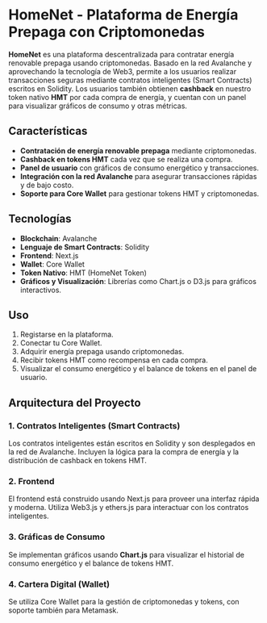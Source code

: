 # HomeNet - Plataforma de Energía Prepaga con Criptomonedas

**HomeNet** es una plataforma descentralizada para contratar energía renovable prepaga usando criptomonedas. Basado en la red Avalanche y aprovechando la tecnología de Web3, permite a los usuarios realizar transacciones seguras mediante contratos inteligentes (Smart Contracts) escritos en Solidity. Los usuarios también obtienen **cashback** en nuestro token nativo **HMT** por cada compra de energía, y cuentan con un panel para visualizar gráficos de consumo y otras métricas.

## Características
- **Contratación de energía renovable prepaga** mediante criptomonedas.
- **Cashback en tokens HMT** cada vez que se realiza una compra.
- **Panel de usuario** con gráficos de consumo energético y transacciones.
- **Integración con la red Avalanche** para asegurar transacciones rápidas y de bajo costo.
- **Soporte para Core Wallet** para gestionar tokens HMT y criptomonedas.

## Tecnologías
- **Blockchain**: Avalanche
- **Lenguaje de Smart Contracts**: Solidity
- **Frontend**: Next.js
- **Wallet**: Core Wallet
- **Token Nativo**: HMT (HomeNet Token)
- **Gráficos y Visualización**: Librerías como Chart.js o D3.js para gráficos interactivos.

## Uso

1. Registarse en la plataforma.
2. Conectar tu Core Wallet.
3. Adquirir energía prepaga usando criptomonedas.
4. Recibir tokens HMT como recompensa en cada compra.
5. Visualizar el consumo energético y el balance de tokens en el panel de usuario.

## Arquitectura del Proyecto

### 1. **Contratos Inteligentes (Smart Contracts)**
   Los contratos inteligentes están escritos en Solidity y son desplegados en la red de Avalanche. Incluyen la lógica para la compra de energía y la distribución de cashback en tokens HMT.

### 2. **Frontend**
   El frontend está construido usando Next.js para proveer una interfaz rápida y moderna. Utiliza Web3.js y ethers.js para interactuar con los contratos inteligentes.

### 3. **Gráficas de Consumo**
   Se implementan gráficos usando **Chart.js** para visualizar el historial de consumo energético y el balance de tokens HMT.

### 4. **Cartera Digital (Wallet)**
   Se utiliza Core Wallet para la gestión de criptomonedas y tokens, con soporte también para Metamask.